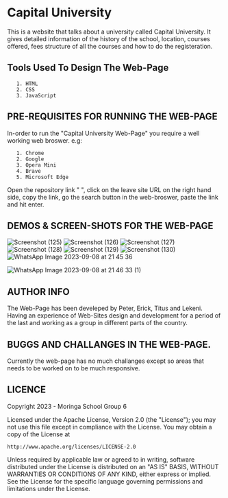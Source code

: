 # Capital University

This is a website that talks about a university called Capital University. It gives detailed information of the history of the school, location, courses offered, fees structure of all the courses and how to do the registeration.

## Tools Used To Design The Web-Page

       1. HTML
       2. CSS
       3. JavaScript

## PRE-REQUISITES FOR RUNNING THE WEB-PAGE
In-order to run the "Capital University Web-Page" you require a well working web broswer. e.g:

       1. Chrome
       2. Google
       3. Opera Mini
       4. Brave
       5. Microsoft Edge

Open the repository link " ", click on the leave site URL on the right hand side, copy the link, go the search button in the web-broswer, paste the link and hit enter.

## DEMOS & SCREEN-SHOTS FOR THE WEB-PAGE
![Screenshot (125)](https://github.com/titoritzy/school-website/assets/125895000/c5889c22-ac46-4285-8d12-dc607aab3788)
![Screenshot (126)](https://github.com/titoritzy/school-website/assets/125895000/2f542eef-bdcc-4728-b2c9-383c8a6e11c3)
![Screenshot (127)](https://github.com/titoritzy/school-website/assets/125895000/fbb2b44a-8816-478d-a18c-2f47f0323cfb)
![Screenshot (128)](https://github.com/titoritzy/school-website/assets/125895000/9927bece-cc07-4b3a-954c-34e8d929c65b)
![Screenshot (129)](https://github.com/titoritzy/school-website/assets/125895000/f72ea966-115c-4224-8d58-79bf9b887306)
![Screenshot (130)](https://github.com/titoritzy/school-website/assets/125895000/7a021ae7-9629-4324-b3c0-f64e0d22fcba)
![WhatsApp Image 2023-09-08 at 21 45 36](https://github.com/titoritzy/school-website/assets/125895000/04fd9170-f5dd-413e-8f15-2cca288bb65a)

![WhatsApp Image 2023-09-08 at 21 46 33 (1)](https://github.com/titoritzy/school-website/assets/125895000/40046194-92e8-4c99-a8d8-7e790540a558)



## AUTHOR INFO
The Web-Page has been develeped by Peter,  Erick, Titus and Lekeni. Having an experience of Web-Sites design and development for a period of the last and working as a group in different parts of the country.



## BUGGS AND CHALLANGES IN THE WEB-PAGE.
Currently the web-page has no much challanges except so areas that needs to be worked on to be much responsive.

## LICENCE
Copyright 2023 - Moringa School Group 6

Licensed under the Apache License, Version 2.0 (the "License");
you may not use this file except in compliance with the License.
You may obtain a copy of the License at

    http://www.apache.org/licenses/LICENSE-2.0

Unless required by applicable law or agreed to in writing, software
distributed under the License is distributed on an "AS IS" BASIS,
WITHOUT WARRANTIES OR CONDITIONS OF ANY KIND, either express or implied.
See the License for the specific language governing permissions and
limitations under the License.
